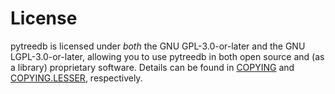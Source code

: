 # License

pytreedb is licensed under *both* the GNU GPL-3.0-or-later and the GNU LGPL-3.0-or-later, allowing you to use pytreedb in both open source and (as a library) proprietary software.
Details can be found in [COPYING](./COPYING) and [COPYING.LESSER](./COPYING.LESSER), respectively.